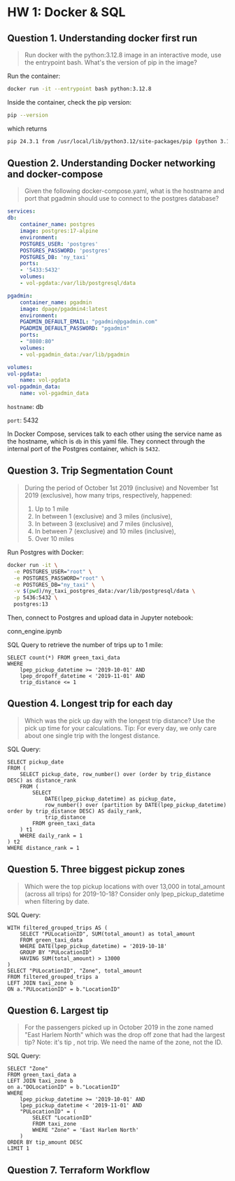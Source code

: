 # HW 1: Docker & SQL

## Question 1. Understanding docker first run

> Run docker with the python:3.12.8 image in an interactive mode, use the entrypoint bash. What's the version of pip in the image?

Run the container:

```bash
docker run -it --entrypoint bash python:3.12.8
```

Inside the container, check the pip version:

```bash
pip --version
```
which returns 

```bash
pip 24.3.1 from /usr/local/lib/python3.12/site-packages/pip (python 3.12)
```

## Question 2. Understanding Docker networking and docker-compose

> Given the following docker-compose.yaml, what is the hostname and port that pgadmin should use to connect to the postgres database?


```yaml
services:
db:
    container_name: postgres
    image: postgres:17-alpine
    environment:
    POSTGRES_USER: 'postgres'
    POSTGRES_PASSWORD: 'postgres'
    POSTGRES_DB: 'ny_taxi'
    ports:
    - '5433:5432'
    volumes:
    - vol-pgdata:/var/lib/postgresql/data

pgadmin:
    container_name: pgadmin
    image: dpage/pgadmin4:latest
    environment:
    PGADMIN_DEFAULT_EMAIL: "pgadmin@pgadmin.com"
    PGADMIN_DEFAULT_PASSWORD: "pgadmin"
    ports:
    - "8080:80"
    volumes:
    - vol-pgadmin_data:/var/lib/pgadmin  

volumes:
vol-pgdata:
    name: vol-pgdata
vol-pgadmin_data:
    name: vol-pgadmin_data
```

`hostname`: db 

`port`: 5432

In Docker Compose, services talk to each other using the service name as the hostname, which is `db` in this yaml file. They connect through the internal port of the Postgres container, which is `5432`.


## Question 3. Trip Segmentation Count

> During the period of October 1st 2019 (inclusive) and November 1st 2019 (exclusive), how many trips, respectively, happened:
> 1. Up to 1 mile
> 2. In between 1 (exclusive) and 3 miles (inclusive),
> 3. In between 3 (exclusive) and 7 miles (inclusive),
> 4. In between 7 (exclusive) and 10 miles (inclusive),
> 5. Over 10 miles

Run Postgres with Docker:

```bash
docker run -it \
  -e POSTGRES_USER="root" \
  -e POSTGRES_PASSWORD="root" \
  -e POSTGRES_DB="ny_taxi" \
  -v $(pwd)/ny_taxi_postgres_data:/var/lib/postgresql/data \
  -p 5436:5432 \
  postgres:13
```

Then, connect to Postgres and upload data in Jupyter notebook:

conn_engine.ipynb

SQL Query to retrieve the number of trips up to 1 mile:

```postgres
SELECT count(*) FROM green_taxi_data 
WHERE 
    lpep_pickup_datetime >= '2019-10-01' AND 
    lpep_dropoff_datetime < '2019-11-01' AND
    trip_distance <= 1
```

## Question 4. Longest trip for each day

> Which was the pick up day with the longest trip distance? Use the pick up time for your calculations. Tip: For every day, we only care about one single trip with the longest distance.

SQL Query:

```postgres
SELECT pickup_date
FROM (
    SELECT pickup_date, row_number() over (order by trip_distance DESC) as distance_rank
    FROM (
        SELECT 
            DATE(lpep_pickup_datetime) as pickup_date, 
            row_number() over (partition by DATE(lpep_pickup_datetime) order by trip_distance DESC) AS daily_rank,
            trip_distance
        FROM green_taxi_data
    ) t1
    WHERE daily_rank = 1
) t2
WHERE distance_rank = 1
```

## Question 5. Three biggest pickup zones

> Which were the top pickup locations with over 13,000 in total_amount (across all trips) for 2019-10-18? Consider only lpep_pickup_datetime when filtering by date.

SQL Query:

```postgres
WITH filtered_grouped_trips AS (
    SELECT "PULocationID", SUM(total_amount) as total_amount
    FROM green_taxi_data
    WHERE DATE(lpep_pickup_datetime) = '2019-10-18'
    GROUP BY "PULocationID"
    HAVING SUM(total_amount) > 13000
)
SELECT "PULocationID", "Zone", total_amount
FROM filtered_grouped_trips a
LEFT JOIN taxi_zone b
ON a."PULocationID" = b."LocationID"
```

## Question 6. Largest tip

> For the passengers picked up in October 2019 in the zone named "East Harlem North" which was the drop off zone that had the largest tip? Note: it's tip , not trip. We need the name of the zone, not the ID.

SQL Query:

```postgres
SELECT "Zone"
FROM green_taxi_data a
LEFT JOIN taxi_zone b
on a."DOLocationID" = b."LocationID"
WHERE 
    lpep_pickup_datetime >= '2019-10-01' AND
    lpep_pickup_datetime < '2019-11-01' AND
    "PULocationID" = (
        SELECT "LocationID"
        FROM taxi_zone
        WHERE "Zone" = 'East Harlem North'
    )
ORDER BY tip_amount DESC
LIMIT 1
```

## Question 7. Terraform Workflow


